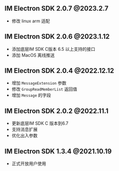 ## IM Electron SDK 2.0.7 @2023.2.7

- 修改 linux arm 适配

## IM Electron SDK 2.0.6 @2023.1.12

- 添加底层IM SDK C版本 6.5 以上支持的接口
- 添加 MacOS 离线推送

## IM Electron SDK 2.0.4 @2022.12.12

- 增加 `MessageExtension` 参数
- 修改 `GroupReadMemberList` 返回值
- 增加 `Message` 的字段

## IM Electron SDK 2.0.2 @2022.11.1

- 更新底层IM SDK C 版本到6.7
- 支持消息扩展
- 优化出入参数

## IM Electron SDK 1.3.4 @2021.10.19
- 正式开放用户使用

